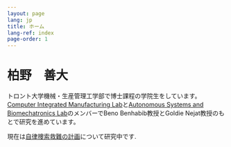 ```yaml
---
layout: page
lang: jp
title: ホーム 
lang-ref: index
page-order: 1
---
```


# 柏野　善大

トロント大学機械・生産管理工学部で博士課程の学院生をしています。[Computer Integrated Manufacturing Lab](https://cimlab.mie.utoronto.ca/)と[Autonomous Systems and Biomechatronics Lab](http://asblab.mie.utoronto.ca/)のメンバーでBeno Benhabib教授とGoldie Nejat教授のもとで研究を進めています。  

現在は[自律捜索救難の計画](../AutonomousWiSAR)について研究中です.
